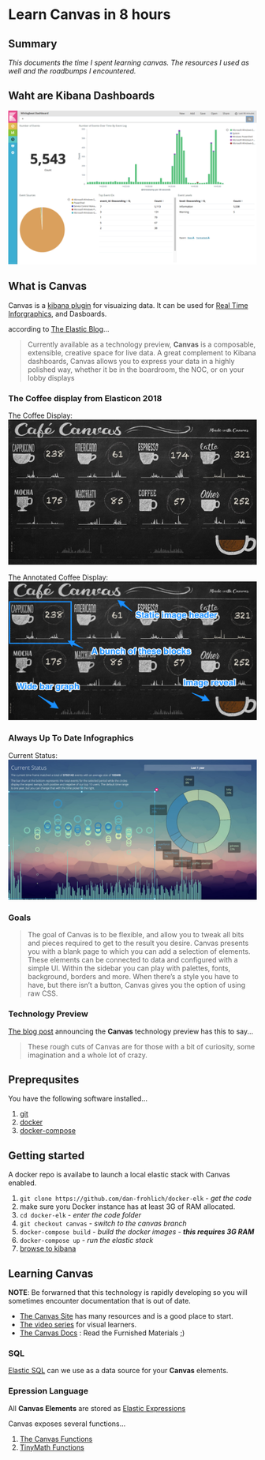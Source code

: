# Learn Canvas in 8 hours

## Summary

_This documents the time I spent learning canvas. The resources I used as well and the roadbumps I encountered._

## Waht are Kibana Dashboards

![kibana dashboard image](winlogbeat-dashboard.png)

## What is Canvas

Canvas is a [kibana plugin](https://www.elastic.co/guide/en/kibana/current/kibana-plugins.html) for visuaizing data. It can be used for [Real Time Inforgraphics](https://www.elastic.co/elasticon/conf/2018/sf/creating-canvas-for-real-time-infographics-in-kibana), and Dasboards.

according to [The Elastic Blog](https://www.elastic.co/blog/elasticon-kibana-canvas-story-elasticoffee)...

> Currently available as a technology preview, __Canvas__ is a composable, extensible, creative space for live data. A great complement to Kibana dashboards, Canvas allows you to express your data in a highly polished way, whether it be in the boardroom, the NOC, or on your lobby displays

### The Coffee display from Elasticon 2018

The Coffee Display:
![coffe display image](elasticon-canvas-story-elasticoffee-image.jpg)

The Annotated Coffee Display:
![annotated coffe display image](elasticon-canvas-story-elasticoffee-image-annotated.png)

### Always Up To Date Infographics

Current Status:
![current status image](canvas_example_1.png)

### Goals

>The  goal of Canvas is to be flexible, and allow you to tweak all bits and pieces required to get to the result you desire. Canvas presents you with a blank page to which you can add a selection of elements. These elements can be connected to data and configured with a simple UI. Within the sidebar you can play with palettes, fonts, background, borders and more. When there’s a style you have to have, but there isn’t a button, Canvas gives you the option of using raw CSS.

### Technology Preview

[The blog post](https://www.elastic.co/blog/canvas-tech-preview) announcing the __Canvas__ technology preview has this to say... 

>These rough cuts of Canvas are for those with a bit of curiosity, some imagination and a whole lot of crazy.

## Preprequsites

You have the following software installed...

1. [git](https://git-scm.com/)
2. [docker](https://www.docker.com/)
3. [docker-compose](https://docs.docker.com/compose/)

## Getting started

A docker repo is availabe to launch a local elastic stack with Canvas enabled.

1. `git clone https://github.com/dan-frohlich/docker-elk` - _get the code_
2. make sure yoru Docker instance has at least 3G of RAM allocated.
3. `cd docker-elk` - _enter the code folder_
4. `git checkout canvas` - _switch to the canvas branch_
5. `docker-compose build` - _build the docker images - __this requires 3G RAM___
6. `docker-compose up` - _run the elastic stack_
7. [browse to kibana](http://localhost:5601/app/canvas)

## Learning Canvas

**NOTE**: Be forwarned that this technology is rapidly developing so you will sometimes encounter documentation that is out of date.

* [The Canvas Site](https://canvas.elastic.co/) has many resources and is a good place to start.
* [The video series](https://canvas.elastic.co/videos/index.html) for visual learners.
* [The Canvas Docs](https://canvas.elastic.co/reference/index.html) : Read the Furnished Materials ;)

### SQL

[Elastic SQL](https://www.elastic.co/webinars/introduction-to-elasticsearch-sql) can we use as a data source for your __Canvas__ elements.

### Epression Language

All __Canvas Elements__ are stored as [Elastic Expressions](https://canvas.elastic.co/stories/expression-lifecycle.html)

Canvas exposes several functions...

1. [The Canvas Functions](https://canvas.elastic.co/reference/index.html)
2. [TinyMath Functions](https://canvas.elastic.co/reference/tinymath.html)
